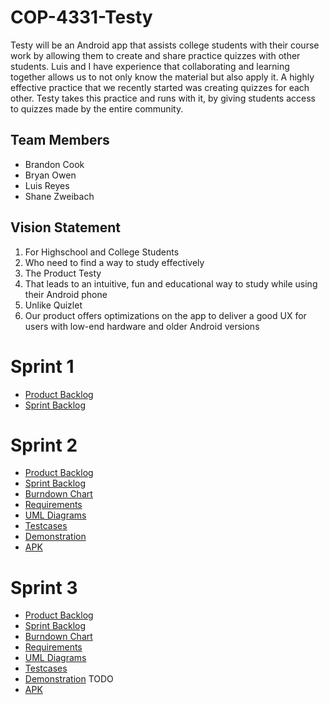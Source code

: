 # COP-4331-Testy

Testy will be an Android app that assists college students with their course work by allowing them to create and share practice quizzes with other students. Luis and I have experience that collaborating and learning together allows us to not only know the material but also apply it. A highly effective practice that we recently started was creating quizzes for each other. Testy takes this practice and runs with it, by giving students access to quizzes made by the entire community.


## Team Members

- Brandon Cook
- Bryan Owen
- Luis Reyes
- Shane Zweibach

## Vision Statement

1. For Highschool and College Students
2. Who need to find a way to study effectively
3. The Product Testy
4. That leads to an intuitive, fun and educational way to study while using their Android phone
5. Unlike Quizlet
6. Our product offers optimizations on the app to deliver a good UX for users with low-end hardware and older Android versions

# Sprint 1

- [Product Backlog](https://github.com/fmadrid1317/COP-4331C-Project-Testy/blob/LuisReyesTestyBranch/ProductBacklog.md)
- [Sprint Backlog](https://github.com/fmadrid1317/COP-4331C-Project-Testy/blob/LuisReyesTestyBranch/Sprint%20Backlog.md)


# Sprint 2

- [Product Backlog](https://github.com/fmadrid1317/COP-4331C-Project-Testy/blob/master/Sprint2/ProductBacklog.md)
- [Sprint Backlog](https://github.com/fmadrid1317/COP-4331C-Project-Testy/blob/master/Sprint2/Sprint%20Backlog.md)
- [Burndown Chart](https://github.com/fmadrid1317/COP-4331C-Project-Testy/blob/master/Sprint2/Sprint2BurndownChart.xlsx)
- [Requirements](https://github.com/fmadrid1317/COP-4331C-Project-Testy/blob/master/Sprint2/Requirements.md)
- [UML Diagrams](https://github.com/fmadrid1317/COP-4331C-Project-Testy/tree/master/Sprint2/UML%20Diagrams)
- [Testcases](https://github.com/fmadrid1317/COP-4331C-Project-Testy/blob/master/Sprint2/Testcases.txt)
- [Demonstration](https://github.com/fmadrid1317/COP-4331C-Project-Testy/blob/master/Sprint2/Testy%20Demonstration.mp4)
- [APK](https://github.com/fmadrid1317/COP-4331C-Project-Testy/blob/master/Sprint2/Testy.apk)

# Sprint 3

- [Product Backlog](https://github.com/fmadrid1317/COP-4331C-Project-Testy/blob/master/Sprint3/Product%20Backlog.md)
- [Sprint Backlog](https://github.com/fmadrid1317/COP-4331C-Project-Testy/blob/master/Sprint3/Sprint%20Backlog.md)
- [Burndown Chart](https://github.com/fmadrid1317/COP-4331C-Project-Testy/blob/master/Sprint3/Burndown%20Chart.PNG)
- [Requirements](https://github.com/fmadrid1317/COP-4331C-Project-Testy/blob/master/Sprint3/Requirements.md)
- [UML Diagrams](https://github.com/fmadrid1317/COP-4331C-Project-Testy/tree/master/Sprint3/UML%20Diagrams)
- [Testcases](https://github.com/fmadrid1317/COP-4331C-Project-Testy/blob/master/Sprint3/Testcases.txt)
- [Demonstration]() TODO
- [APK](https://github.com/fmadrid1317/COP-4331C-Project-Testy/blob/master/Sprint3/Testy.apk)
